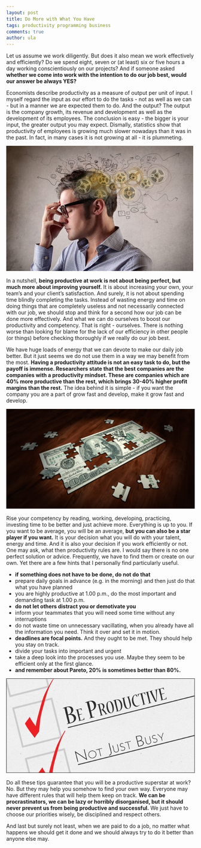 ```yaml
---
layout: post
title: Do More with What You Have
tags: productivity programming business
comments: true
author: ula
---
```

Let us assume we work diligently. But does it also mean we work effectively and efficiently? Do we spend eight, seven or (at least) six or five hours a day working conscientiously on our projects? And if someone asked **whether we come into work with the intention to do our job best, would our answer be always YES?**

Economists describe productivity as a measure of output per unit of input. I myself regard the input as our effort to do the tasks - not as well as we can - but in a manner we are expected them to do. And the output? The output is the company growth, its revenue and development as well as the development of its employees. The conclusion is easy - the bigger is your input, the greater output you may expect. Dismally, statistics show that productivity of employees is growing much slower nowadays than it was in the past. In fact, in many cases it is not growing at all - it is plummeting.

![Photo 1](/images/do-more-with-what-you-have/photo1.jpg)

In a nutshell, **being productive at work is not about being perfect, but much more about improving yourself.** It is about increasing your own, your team’s and your client’s satisfaction. And surely, it is not about spending time blindly completing the tasks. Instead of wasting energy and time on doing things that are completely useless and not necessarily connected with our job, we should stop and think for a second how our job can be done more effectively. And what we can do ourselves to boost our productivity and competency. That is right - ourselves. There is nothing worse than looking for blame for the lack of our efficiency in other people (or things) before checking thoroughly if we really do our job best.

We have huge loads of energy that we can devote to make our daily job better. But it just seems we do not use them in a way we may benefit from the most. **Having a productivity attitude is not an easy task to do, but the payoff is immense. Researchers state that the best companies are the companies with a productivity mindset. These are companies which are 40% more productive than the rest, which brings 30-40% higher profit margins than the rest.**  The idea behind it is simple - if you want the company you are a part of grow fast and develop, make it grow fast and develop.

![Photo 2](/images/do-more-with-what-you-have/photo2.jpg)

Rise your competency by reading, working, developing, practicing, investing time to be better and just achieve more. Everything is up to you. If you want to be average, you will be an average, **but you can also be a star player if you want.**  It is your decision what you will do with your talent, energy and time.  And it is also your decision if you work efficiently or not.
One may ask, what then productivity rules are. I would say there is no one perfect solution or advice. Frequently, we have to find them or create on our own. Yet there are a few hints that I personally find particularly useful.
 - **if something does not have to be done, do not do that**
 - prepare daily goals in advance (e.g. in the morning) and then just do that what you have planned
 - you are highly productive at 1.00 p.m., do the most important and demanding task at 1.00 p.m.
 - **do not let others distract you or demotivate you**
 - inform your teammates that you will need some time without any interruptions
 - do not waste time on unnecessary vacillating, when you already have all the information you need. Think it over and set it in motion.
 - **deadlines are focal points.** And they ought to be met. They should help you stay on track.
 - divide your tasks into important and urgent
 - take a deep look into the processes you use. Maybe they seem to be efficient only at the first glance.
 - **and remember about Pareto, 20% is sometimes better than 80%.**

![Photo 3](/images/do-more-with-what-you-have/photo3.jpg)

Do all these tips guarantee that you will be a productive superstar at work? No. But they may help you somehow to find your own way. Everyone may have different rules that will help them keep on track. **We can be procrastinators, we can be lazy or horribly disorganised, but it should never prevent us from being productive and successful.** We just have to choose our priorities wisely, be disciplined and respect others.

And last but surely not least, when we are paid to do a job, no matter what happens we should get it done and we should  always try to do it better than anyone else may.